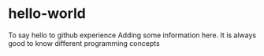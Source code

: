 # hello-world
To say hello to github experience
Adding some information here. It is always good to know different programming concepts
